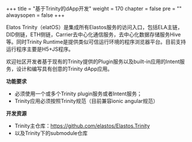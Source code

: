 +++
title = "基于Trinity的dApp开发"
weight = 170
chapter = false
pre = ""
alwaysopen = false
+++

Elatos Trinity（elatOS）是集成所有Elastos服务的访问入口，包括ELA主链，DID侧链，ETH侧链，Carrier去中心化通信服务，去中心化数据存储服务Hive等。同时Trinity Runtime是提供类似可信运行环境的程序浏览器平台。目前支持运行程序主要是H5+JS程序。

欢迎社区开发者基于现有的Trinity提供的Plugin服务以及built-in应用的Intent服务，设计和编写具有创意的Trinity dApp应用。

**功能要求**

- 必须使用一个或多个Trinity plugin服务或者Intent服务；
- Trinity应用必须按照Trinity规范（目前兼容ionic angular规范）

**开发资源**

- Trinity主仓库：https://github.com/elastos/Elastos.Trinity
- 以及Trinity下的submodule仓库

